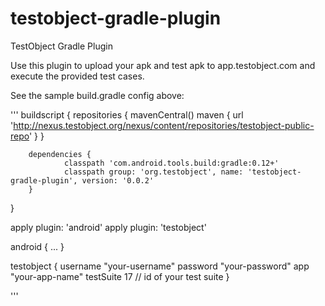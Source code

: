 testobject-gradle-plugin
===================

TestObject Gradle Plugin

Use this plugin to upload your apk and test apk to app.testobject.com and execute the provided test cases.

See the sample build.gradle config above:

'''
buildscript {
        repositories {
                mavenCentral()
                maven { url 'http://nexus.testobject.org/nexus/content/repositories/testobject-public-repo' }
        }
 
        dependencies {
                classpath 'com.android.tools.build:gradle:0.12+'
                classpath group: 'org.testobject', name: 'testobject-gradle-plugin', version: '0.0.2'
        }
}

apply plugin: 'android'
apply plugin: 'testobject'

android {
	...
}

testobject {
	username "your-username"
	password "your-password"
	app "your-app-name"
	testSuite 17 // id of your test suite 
}

'''
